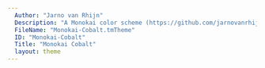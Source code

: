 ```yaml
---
  Author: "Jarno van Rhijn"
  Description: "A Monokai color scheme (https://github.com/jarnovanrhijn) especially for cobalt 2 theme (https://github.com/wesbos/cobalt2)."
  FileName: "Monokai-Cobalt.tmTheme"
  ID: "Monokai-Cobalt"
  Title: "Monokai Cobalt"
  layout: theme
---
```

  